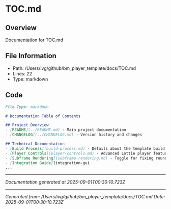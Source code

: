 # TOC.md

## Overview
Documentation for TOC.md

## File Information
- Path: /Users/ivg/github/bm_player_template/docs/TOC.md
- Lines: 22
- Type: markdown

## Code
```md
File Type: markdown

# Documentation Table of Contents

## Project Overview
- [README](../README.md) - Main project documentation
- [CHANGELOG](../CHANGELOG.md) - Version history and changes

## Technical Documentation
- [Build Process](build-process.md) - Details about the template build system
- [Player Controls](player-controls.md) - Advanced Lottie player features
- [Subframe Rendering](subframe-rendering.md) - Toggle for fixing rounded corner flickering
- [Integration Guide](integration-gui
...
```

---
*Documentation generated at 2025-09-01T00:30:10.723Z*


---
*Generated from: /Users/ivg/github/bm_player_template/docs/TOC.md*
*Date: 2025-09-01T00:30:10.723Z*